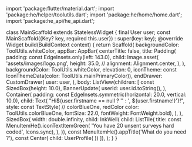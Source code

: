 import 'package:flutter/material.dart';
import 'package:he/helper/toolutils.dart';
import 'package:he/home/home.dart';
import 'package:he_api/he_api.dart';

class MainScaffold extends StatelessWidget {
  final User user;
  const MainScaffold({Key? key, required this.user}) : super(key: key);
  @override
  Widget build(BuildContext context) {
    return Scaffold(
      backgroundColor: ToolUtils.whiteColor,
      appBar: AppBar(
          centerTitle: false,
          title: Padding(
            padding: const EdgeInsets.only(left: 143.0),
            child: Image.asset(
              'assets/images/logo.png',
              height: 35.0,
              // alignment: Alignment.center,
            ),
          ),
          backgroundColor: ToolUtils.whiteColor,
          elevation: 0,
          iconTheme: const IconThemeData(color: ToolUtils.mainPrimaryColor)),
      endDrawer: CustomDrawer(
        user: user,
      ),
      body: ListView(children: [
        const SizedBox(height: 10.0),
        BannerUpdate(
          userId: user.id.toString(),
        ),
        Container(
          padding: const EdgeInsets.symmetric(horizontal: 20.0, vertical: 10.0),
          child: Text(
            "Hi${user.firstname == null ? '' : ', ${user.firstname!}'}!",
            style: const TextStyle(
                // colorBlueOne, redColor
                color: ToolUtils.colorBlueOne,
                fontSize: 22.0,
                fontWeight: FontWeight.bold),
          ),
        ),
        SizedBox(
            width: double.infinity,
            child: InkWell(
              child: ListTile(
                title: const MenuItemHe().iconTextItemGreen(
                    'You have 20 unsent surveys hard coded', Icons.sync),
              ),
            )),
        const MenuItemHe().appTitle('What do you need ?'),
        const Center(
            child: UserProfile(
        ))
      ]),
    );
  }
}
